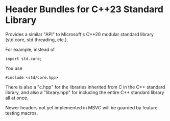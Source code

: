 # Header Bundles for C++23 Standard Library
 
Provides a similar "API" to Microsoft's C++20 modular standard library (std.core, std.threading, etc.).

For example, instead of

    import std.core;

You use

    #include <std/core.hpp>

There is also a "c.hpp" for the libraries inherited from C in the C++ standard library, and also a "library.hpp" for including the entire C++ standard library all at once.

Newer headers not yet implemented in MSVC will be guarded by feature-testing macros.
